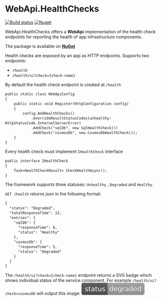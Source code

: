 # WebApi.HealthChecks

[![Build status](https://ci.appveyor.com/api/projects/status/1g00xtolkwtlt6kh?svg=true)](https://ci.appveyor.com/project/kpol/webapi-healthchecks)
[![Nuget](https://img.shields.io/nuget/v/WebApi.HealthChecks.svg)](https://www.nuget.org/packages/WebApi.HealthChecks)

WebApi.HealthChecks offers a **WebApi** implementation of the health check endpoints for reporting the health of app infrastructure components.

The package is available on [**NuGet**](https://nuget.org/packages/WebApi.HealthChecks)

Health checks are exposed by an app as HTTP endpoints.
Supports two endpoints: 
- `/health`
- `/health/ui?check={check-name}`


By default the health check endpoint is created at `/health`
```
public static class WebApiConfig
{
    public static void Register(HttpConfiguration config)
    {
        config.AddHealthChecks()
            .OverrideResultStatusCodes(unhealthy: HttpStatusCode.InternalServerError)
            .AddCheck("sqlDb", new SqlHealthCheck())
            .AddCheck("cosmosDb", new CosmosDbHealthCheck());
    }
}
```

Every health check must implement `IHealthCheck` interface
```
public interface IHealthCheck
{
    Task<HealthCheckResult> CheckHealthAsync();
}
```
The framework supports three statuses: `Unhealthy` , `Degraded` and `Healthy`.

`GET /health` returns json in the following format:
```
{
  "status": "Degraded",
  "totalResponseTime": 13,
  "entries": {
    "sqlDb": {
      "responseTime": 8,
      "status": "Healthy"
    },
    "cosmosDb": {
      "responseTime": 5,
      "status": "Degraded"
    }
  }
}
```
The `/health/ui?check={check-name}` endpoint returns a SVG badge which shows individual status of the service component.
For example `/health/ui?check=cosmosDb` will output this image: ![degraded](/src/WebApi.HealthChecks/Content/status-degraded-lightgrey.svg)
